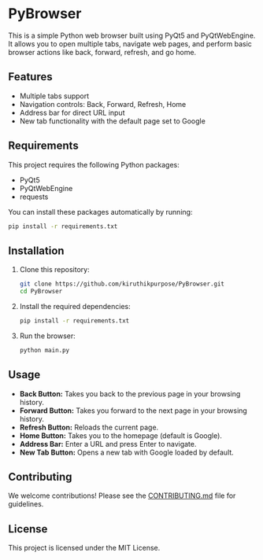 # PyBrowser

This is a simple Python web browser built using PyQt5 and PyQtWebEngine. It allows you to open multiple tabs, navigate web pages, and perform basic browser actions like back, forward, refresh, and go home. 

## Features
- Multiple tabs support
- Navigation controls: Back, Forward, Refresh, Home
- Address bar for direct URL input
- New tab functionality with the default page set to Google

## Requirements

This project requires the following Python packages:
- PyQt5
- PyQtWebEngine
- requests

You can install these packages automatically by running:
```bash
pip install -r requirements.txt
```

## Installation

1. Clone this repository:
   ```bash
   git clone https://github.com/kiruthikpurpose/PyBrowser.git
   cd PyBrowser
   ```

2. Install the required dependencies:
   ```bash
   pip install -r requirements.txt
   ```

3. Run the browser:
   ```bash
   python main.py
   ```

## Usage

- **Back Button:** Takes you back to the previous page in your browsing history.
- **Forward Button:** Takes you forward to the next page in your browsing history.
- **Refresh Button:** Reloads the current page.
- **Home Button:** Takes you to the homepage (default is Google).
- **Address Bar:** Enter a URL and press Enter to navigate.
- **New Tab Button:** Opens a new tab with Google loaded by default.

## Contributing

We welcome contributions! Please see the [CONTRIBUTING.md](CONTRIBUTING.md) file for guidelines.

## License

This project is licensed under the MIT License.
